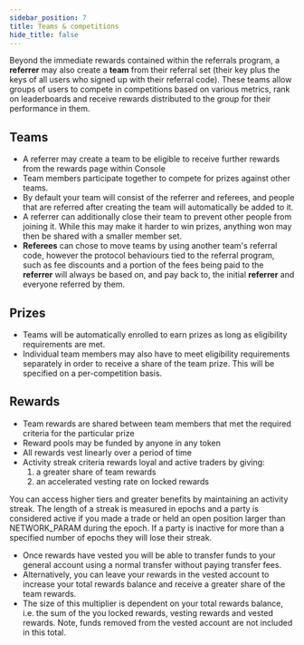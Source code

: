 ```yaml
---
sidebar_position: 7
title: Teams & competitions
hide_title: false
---
```


Beyond the immediate rewards contained within the referrals program, a **referrer** may also create a **team** from their referral set (their key plus the keys of all users who signed up with their referral code). These teams allow groups of users to compete in competitions based on various metrics, rank on leaderboards and receive rewards distributed to the group for their performance in them.

## Teams

- A referrer may create a team to be eligible to receive further rewards from the rewards page within Console
- Team members participate together to compete for prizes against other teams.
- By default your team will consist of the referrer and referees, and people that are referred after creating the team will automatically be added to it.
- A referrer can additionally close their team to prevent other people from joining it. While this may make it harder to win prizes, anything won may then be shared with a smaller member set.
- **Referees** can chose to move teams by using another team's referral code, however the protocol behaviours tied to the referral program, such as fee discounts and a portion of the fees being paid to the **referrer** will always be based on, and pay back to, the initial **referrer** and everyone referred by them.

## Prizes

- Teams will be automatically enrolled to earn prizes as long as eligibility requirements are met.
- Individual team members may also have to meet eligibility requirements separately in order to receive a share of the team prize. This will be specified on a per-competition basis.

## Rewards

- Team rewards are shared between team members that met the required criteria for the particular prize
- Reward pools may be funded by anyone in any token
- All rewards vest linearly over a period of time
- Activity streak criteria rewards loyal and active traders by giving:
    1. a greater share of team rewards
    2. an accelerated vesting rate on locked rewards

You can access higher tiers and greater benefits by maintaining an activity streak. The length of a streak is measured in epochs and a party is considered active if you made a trade  or held an open position larger than NETWORK_PARAM during the epoch. If a party is inactive for more than a specified number of epochs they will lose their streak.

- Once rewards have vested you will be able to transfer funds to your general account using a normal transfer without paying transfer fees.
- Alternatively, you can leave your rewards in the vested account to increase your total rewards balance and receive a greater share of the team rewards.
- The size of this multiplier is dependent on your total rewards balance, i.e. the sum of the you locked rewards, vesting rewards and vested rewards. Note, funds removed from the vested account are not included in this total.